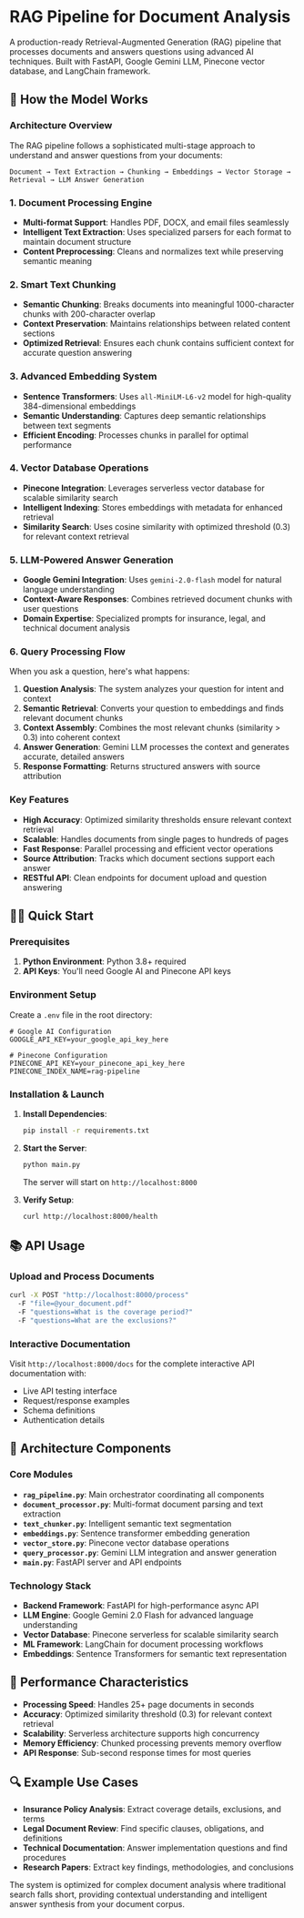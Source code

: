 # RAG Pipeline for Document Analysis

A production-ready Retrieval-Augmented Generation (RAG) pipeline that processes documents and answers questions using advanced AI techniques. Built with FastAPI, Google Gemini LLM, Pinecone vector database, and LangChain framework.

## 🚀 How the Model Works

### Architecture Overview

The RAG pipeline follows a sophisticated multi-stage approach to understand and answer questions from your documents:

```
Document → Text Extraction → Chunking → Embeddings → Vector Storage → Retrieval → LLM Answer Generation
```

### 1. Document Processing Engine
- **Multi-format Support**: Handles PDF, DOCX, and email files seamlessly
- **Intelligent Text Extraction**: Uses specialized parsers for each format to maintain document structure
- **Content Preprocessing**: Cleans and normalizes text while preserving semantic meaning

### 2. Smart Text Chunking
- **Semantic Chunking**: Breaks documents into meaningful 1000-character chunks with 200-character overlap
- **Context Preservation**: Maintains relationships between related content sections
- **Optimized Retrieval**: Ensures each chunk contains sufficient context for accurate question answering

### 3. Advanced Embedding System
- **Sentence Transformers**: Uses `all-MiniLM-L6-v2` model for high-quality 384-dimensional embeddings
- **Semantic Understanding**: Captures deep semantic relationships between text segments
- **Efficient Encoding**: Processes chunks in parallel for optimal performance

### 4. Vector Database Operations
- **Pinecone Integration**: Leverages serverless vector database for scalable similarity search
- **Intelligent Indexing**: Stores embeddings with metadata for enhanced retrieval
- **Similarity Search**: Uses cosine similarity with optimized threshold (0.3) for relevant context retrieval

### 5. LLM-Powered Answer Generation
- **Google Gemini Integration**: Uses `gemini-2.0-flash` model for natural language understanding
- **Context-Aware Responses**: Combines retrieved document chunks with user questions
- **Domain Expertise**: Specialized prompts for insurance, legal, and technical document analysis

### 6. Query Processing Flow

When you ask a question, here's what happens:

1. **Question Analysis**: The system analyzes your question for intent and context
2. **Semantic Retrieval**: Converts your question to embeddings and finds relevant document chunks
3. **Context Assembly**: Combines the most relevant chunks (similarity > 0.3) into coherent context
4. **Answer Generation**: Gemini LLM processes the context and generates accurate, detailed answers
5. **Response Formatting**: Returns structured answers with source attribution

### Key Features

- **High Accuracy**: Optimized similarity thresholds ensure relevant context retrieval
- **Scalable**: Handles documents from single pages to hundreds of pages
- **Fast Response**: Parallel processing and efficient vector operations
- **Source Attribution**: Tracks which document sections support each answer
- **RESTful API**: Clean endpoints for document upload and question answering

## 🏃‍♂️ Quick Start

### Prerequisites

1. **Python Environment**: Python 3.8+ required
2. **API Keys**: You'll need Google AI and Pinecone API keys

### Environment Setup

Create a `.env` file in the root directory:

```env
# Google AI Configuration
GOOGLE_API_KEY=your_google_api_key_here

# Pinecone Configuration  
PINECONE_API_KEY=your_pinecone_api_key_here
PINECONE_INDEX_NAME=rag-pipeline
```

### Installation & Launch

1. **Install Dependencies**:
   ```bash
   pip install -r requirements.txt
   ```

2. **Start the Server**:
   ```bash
   python main.py
   ```

   The server will start on `http://localhost:8000`

3. **Verify Setup**:
   ```bash
   curl http://localhost:8000/health
   ```

## 📚 API Usage

### Upload and Process Documents

```bash
curl -X POST "http://localhost:8000/process" 
  -F "file=@your_document.pdf" 
  -F "questions=What is the coverage period?" 
  -F "questions=What are the exclusions?"
```

### Interactive Documentation

Visit `http://localhost:8000/docs` for the complete interactive API documentation with:
- Live API testing interface
- Request/response examples
- Schema definitions
- Authentication details

## 🔧 Architecture Components

### Core Modules

- **`rag_pipeline.py`**: Main orchestrator coordinating all components
- **`document_processor.py`**: Multi-format document parsing and text extraction
- **`text_chunker.py`**: Intelligent semantic text segmentation
- **`embeddings.py`**: Sentence transformer embedding generation
- **`vector_store.py`**: Pinecone vector database operations
- **`query_processor.py`**: Gemini LLM integration and answer generation
- **`main.py`**: FastAPI server and API endpoints

### Technology Stack

- **Backend Framework**: FastAPI for high-performance async API
- **LLM Engine**: Google Gemini 2.0 Flash for advanced language understanding
- **Vector Database**: Pinecone serverless for scalable similarity search
- **ML Framework**: LangChain for document processing workflows
- **Embeddings**: Sentence Transformers for semantic text representation

## 🎯 Performance Characteristics

- **Processing Speed**: Handles 25+ page documents in seconds
- **Accuracy**: Optimized similarity threshold (0.3) for relevant context retrieval
- **Scalability**: Serverless architecture supports high concurrency
- **Memory Efficiency**: Chunked processing prevents memory overflow
- **API Response**: Sub-second response times for most queries

## 🔍 Example Use Cases

- **Insurance Policy Analysis**: Extract coverage details, exclusions, and terms
- **Legal Document Review**: Find specific clauses, obligations, and definitions
- **Technical Documentation**: Answer implementation questions and find procedures
- **Research Papers**: Extract key findings, methodologies, and conclusions

The system is optimized for complex document analysis where traditional search falls short, providing contextual understanding and intelligent answer synthesis from your document corpus.
